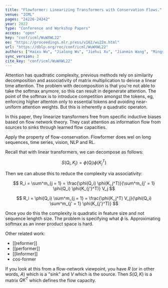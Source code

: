 ```yaml
---
title: "Flowformer: Linearizing Transformers with Conservation Flows."
venue: "ICML"
pages: "24226-24242"
year: 2022
type: "Conference and Workshop Papers"
access: "open"
key: "conf/icml/WuWXWL22"
ee: "https://proceedings.mlr.press/v162/wu22m.html"
url: "https://dblp.org/rec/conf/icml/WuWXWL22"
authors: ["Haixu Wu", "Jialong Wu", "Jiehui Xu", "Jianmin Wang", "Mingsheng Long"]
sync_version: 3
cite_key: "conf/icml/WuWXWL22"
---
```


Attention has quadtratic complexity, previous methods rely on similarity decomposition and associativity of matrix multiplication to deivse a linear time attention. The problem with decomposition is that you're not able to take the softmax anymore, so this can result in degenerate attention. The point of the softmax is to introduce competition amongst the tokens, eg, enforcing higher attenton only to essential tokens and avoiding near-uniform attention weights. But this is inherently a quadratic operaton.

In this paper, they linearize transformers free from specific inductive biases based on flow network theory. They cast attention as information flow from sources to sinks through learned flow capacities.

Apply the property of flow-conservation. Flowformer does wel on long sequences, time series, vision, NLP and RL.

Recall that with linear transformers, we can decompose as follows:

$$
S(Q_i, K_j) = \phi(Q_i) \phi(K_j^T)
$$

Then we can abuse this to reduce the complexity via associativity:

$$
R_i = \sum^m_{j = 1} = \frac{\phi(Q_i) \phi(K_j^T)}{\sum^m_{j' = 1} \phi(Q_i) \phi(K_{j'}^T)} V_j
$$

$$
R_i = \phi(Q_i) \sum^m_{j = 1} = \frac{\phi(K_j^T) V_j}{\phi(Q_i) \sum^m_{j' = 1} \phi(K_{j'}^T)}
$$

Once you do this the complexity is quadratic in feature size and not sequence lenghth size. The problem is specifying what $\phi$ is. Approximating softmax as an inner product space is hard.

Other related work:
 - [[reformer]]
 - [[performer]]
 - [[linformer]]
 - cos-former

If you look at this from a flow-network viewpoint, you have $R$ (or in other words, $A$) which is a "sink" and $V$ which is the source. Then $S(Q, K)$ is a matrix $QK^T$ which defines the flow capacity.